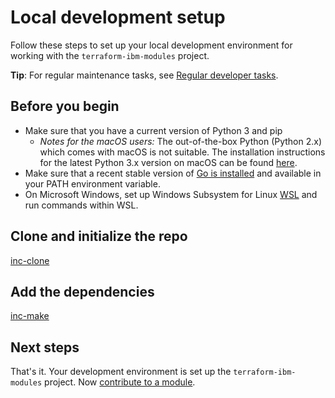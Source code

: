 # Local development setup

Follow these steps to set up your local development environment for working with the `terraform-ibm-modules` project.

**Tip**: For regular maintenance tasks, see [Regular developer tasks](dev-maintenance.md).

## Before you begin

- Make sure that you have a current version of Python 3 and pip
  - _Notes for the macOS users:_ The out-of-the-box Python (Python 2.x) which comes with macOS is not suitable. The installation instructions for the latest Python 3.x version on macOS can be found [here](python3-mac-installation.md).
- Make sure that a recent stable version of [Go is installed](https://go.dev/doc/install) and available in your PATH environment variable.
- On Microsoft Windows, set up Windows Subsystem for Linux [WSL](https://ubuntu.com/wsl) and run commands within WSL.

## Clone and initialize the repo

[inc-clone](inc-clone.md ':include')

## Add the dependencies

[inc-make](inc-make.md ':include')

## Next steps

That's it. Your development environment is set up the `terraform-ibm-modules` project. Now [contribute to a module](contribute-module.md).

